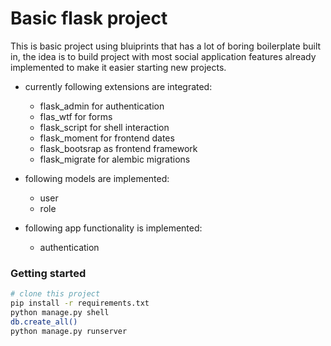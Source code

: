 # Basic flask project

This is basic project using bluiprints that has a lot of boring boilerplate built in, the idea is to build project with most social application features already implemented to make it easier starting  new projects.

- currently following extensions are integrated:
  - flask_admin for authentication
  - flas_wtf for forms
  - flask_script for shell interaction
  - flask_moment for frontend dates
  - flask_bootsrap as frontend framework
  - flask_migrate for alembic migrations
  
 - following models are implemented:
   - user
   - role

- following app functionality is implemented:
  - authentication

  

### Getting started

```bash
# clone this project
pip install -r requirements.txt
python manage.py shell 
db.create_all()
python manage.py runserver
```
